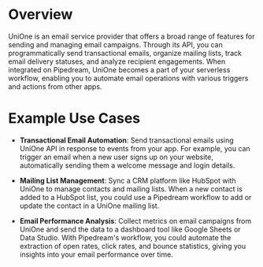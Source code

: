 # Overview

UniOne is an email service provider that offers a broad range of features for sending and managing email campaigns. Through its API, you can programmatically send transactional emails, organize mailing lists, track email delivery statuses, and analyze recipient engagements. When integrated on Pipedream, UniOne becomes a part of your serverless workflow, enabling you to automate email operations with various triggers and actions from other apps.

# Example Use Cases

- **Transactional Email Automation**: Send transactional emails using UniOne API in response to events from your app. For example, you can trigger an email when a new user signs up on your website, automatically sending them a welcome message and login details.

- **Mailing List Management**: Sync a CRM platform like HubSpot with UniOne to manage contacts and mailing lists. When a new contact is added to a HubSpot list, you could use a Pipedream workflow to add or update the contact in a UniOne mailing list.

- **Email Performance Analysis**: Collect metrics on email campaigns from UniOne and send the data to a dashboard tool like Google Sheets or Data Studio. With Pipedream's workflow, you could automate the extraction of open rates, click rates, and bounce statistics, giving you insights into your email performance over time.
